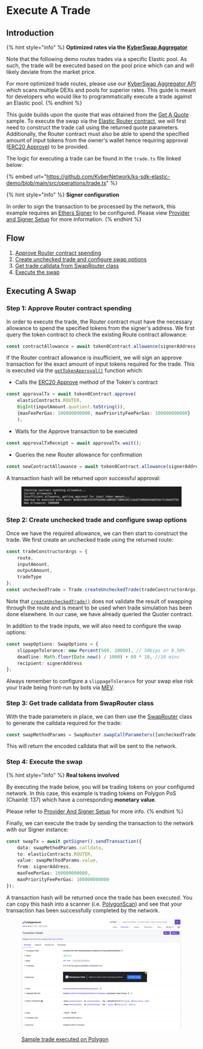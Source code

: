 # Execute A Trade

## Introduction

{% hint style="info" %}
**Optimized rates via the** [**KyberSwap Aggregator**](../../../kyberswap-solutions/kyberswap-aggregator/)

Note that the following demo routes trades via a specific Elastic pool. As such, the trade will be executed based on the pool price which can and will likely deviate from the market price.&#x20;

For more optimized trade routes, please use our [KyberSwap Aggregator API](../../../kyberswap-solutions/kyberswap-aggregator/aggregator-api-specification/) which scans multiple DEXs and pools for superior rates. This guide is meant for developers who would like to programmatically execute a trade against an Elastic pool.
{% endhint %}

This guide builds upon the quote that was obtained from the [Get A Quote](get-a-quote.md) sample. To execute the swap via the [Elastic Router contract](../../kyberswap-elastic/contracts/elastic-contract-addresses.md), we will first need to construct the trade call using the returned quote parameters. Additionally, the Router contract must also be able to spend the specified amount of input tokens from the owner's wallet hence requiring approval ([ERC20 Approve](https://docs.openzeppelin.com/contracts/4.x/api/token/erc20#IERC20-approve-address-uint256-)) to be provided.

The logic for executing a trade can be found in the `trade.ts` file linked below:

{% embed url="https://github.com/KyberNetwork/ks-sdk-elastic-demo/blob/main/src/operations/trade.ts" %}

{% hint style="info" %}
**Signer configuration**

In order to sign the transaction to be processed by the network, this example requires an [Ethers Signer](https://docs.ethers.org/v6/api/providers/#Signer) to be configured. Please view [Provider and Signer Setup](environment-setup.md#provider-and-signer-setup) for more information.
{% endhint %}

## Flow

1. [Approve Router contract spending](execute-a-trade.md#step-1-approve-router-contract-spending)
2. [Create unchecked trade and configure swap options](execute-a-trade.md#step-2-create-unchecked-trade-and-configure-swap-options)
3. [Get trade calldata from SwapRouter class](execute-a-trade.md#step-3-get-trade-calldata-from-swaprouter-class)
4. [Execute the swap](execute-a-trade.md#step-4-execute-the-swap)

## Executing A Swap

### Step 1: Approve Router contract spending

In order to execute the trade, the Router contract must have the necessary allowance to spend the specified tokens from the signer's address. We first query the token contract to check the existing Route contract allowance:

```typescript
const contractAllowance = await token0Contract.allowance(signerAddress, elasticContracts.ROUTER);
```

If the Router contract allowance is insufficient, we will sign an approve transaction for the exact amount of input tokens required for the trade. This is executed via the [`getTokenApproval()`](https://github.com/KyberNetwork/ks-sdk-elastic-demo/blob/26d7e412409c780cd0be4835c51427b9727ae0f5/src/operations/trade.ts#L75) function which:

* Calls the [ERC20 Approve](https://docs.openzeppelin.com/contracts/4.x/api/token/erc20#IERC20-approve-address-uint256-) method of the Token's contract

```typescript
const approvalTx = await token0Contract.approve(
    elasticContracts.ROUTER, 
    BigInt(inputAmount.quotient.toString()), 
    {maxFeePerGas: 100000000000, maxPriorityFeePerGas: 100000000000}
    );
```

* Waits for the Approve transaction to be executed

```typescript
const approvalTxReceipt = await approvalTx.wait();
```

* Queries the new Router allowance for confirmation

```typescript
const newContractAllowance = await token0Contract.allowance(signerAddress, elasticContracts.ROUTER)
```

A transaction hash will be returned upon successful approval:

<figure><img src="../../../.gitbook/assets/ElasticSDK_Trade_Approval.png" alt=""><figcaption></figcaption></figure>

### Step 2:  Create unchecked trade and configure swap options

Once we have the required allowance, we can then start to construct the trade. We first create an unchecked trade using the returned route:

```typescript
const tradeConstructorArgs = {
    route,
    inputAmount,
    outputAmount,
    tradeType
};
const uncheckedTrade = Trade.createUncheckedTrade(tradeConstructorArgs);
```

Note that [`createUncheckedTrade()`](../classes/trade.md#createuncheckedtrade-public-static) does not validate the result of swapping through the route and is meant to be used when trade simulation has been done elsewhere. In our case, we have already queried the Quoter contract.

In addition to the trade inputs, we will also need to configure the swap options:

```typescript
const swapOptions: SwapOptions = {
    slippageTolerance: new Percent(500, 10000), // 50bips or 0.50%
    deadline: Math.floor(Date.now() / 1000) + 60 * 10, //10 mins
    recipient: signerAddress
};
```

Always remember to configure a `slippageTolerance` for your swap else risk your trade being front-run by bots via [MEV](../../../getting-started/foundational-topics/decentralized-finance/maximal-extractable-value-mev.md).

### Step 3: Get trade calldata from SwapRouter class

With the trade parameters in place, we can then use the [SwapRouter](../classes/swaprouter.md) class to generate the calldata required for the trade:

```typescript
const swapMethodParams = SwapRouter.swapCallParameters([uncheckedTrade], swapOptions);
```

This will return the encoded calldata that will be sent to the network.

### Step 4: Execute the swap

{% hint style="info" %}
**Real tokens involved**

By executing the trade below, you will be trading tokens on your configured network. In this case, this example is trading tokens on Polygon PoS (ChainId: 137) which have a corresponding **monetary value**.&#x20;

Please refer to [Provider And Signer Setup](environment-setup.md#provider-and-signer-setup) for more info.
{% endhint %}

Finally, we can execute the trade by sending the transaction to the network with our Signer instance:

```typescript
const swapTx = await getSigner().sendTransaction({
    data: swapMethodParams.calldata,
    to: elasticContracts.ROUTER,
    value: swapMethodParams.value,
    from: signerAddress,
    maxFeePerGas: 100000000000,
    maxPriorityFeePerGas: 100000000000
});
```

A transaction hash will be returned once the trade has been executed. You can copy this hash into a scanner (i.e. [PolygonScan](https://polygonscan.com/)) and see that your transaction has been successfully completed by the network.

<figure><img src="../../../.gitbook/assets/ElasticSDK_Trade_Executed.png" alt=""><figcaption><p><a href="https://polygonscan.com/tx/0x21884a7efd746ef7003ba60a69a8e37ac2669ee57af746eae4f8b552b0989200">Sample trade executed on Polygon</a></p></figcaption></figure>
